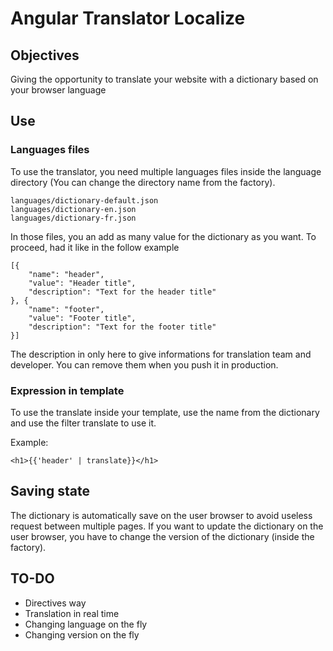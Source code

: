 # Angular Translator Localize

## Objectives

Giving the opportunity to translate your website with a dictionary based on your browser language

## Use

### Languages files

To use the translator, you need multiple languages files inside the language directory (You can change the directory name from the factory).

```
languages/dictionary-default.json
languages/dictionary-en.json
languages/dictionary-fr.json
```

In those files, you an add as many value for the dictionary as you want. To proceed, had it like in the follow example

```
[{
	"name": "header",
	"value": "Header title",
	"description": "Text for the header title"
}, {
	"name": "footer",
	"value": "Footer title",
	"description": "Text for the footer title"
}]
```

The description in only here to give informations for translation team and developer. You can remove them when you push it in production.

### Expression in template

To use the translate inside your template, use the name from the dictionary and use the filter translate to use it.

Example:

```
<h1>{{'header' | translate}}</h1>
```

## Saving state

The dictionary is automatically save on the user browser to avoid useless request between multiple pages.
If you want to update the dictionary on the user browser, you have to change the version of the dictionary (inside the factory).

## TO-DO

- Directives way
- Translation in real time
- Changing language on the fly
- Changing version on the fly